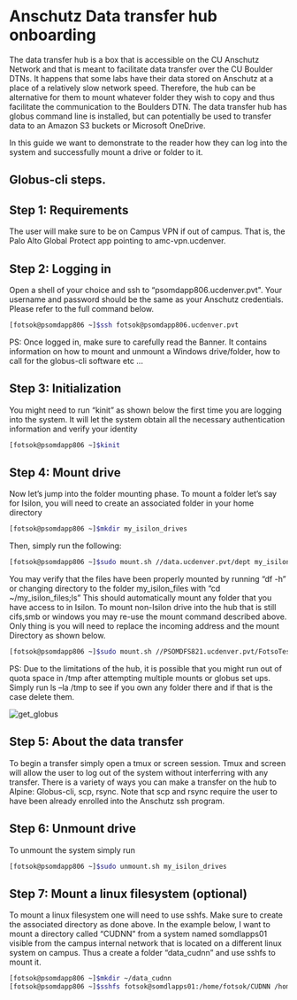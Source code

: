**Anschutz Data transfer hub onboarding**
===============================================

The data transfer hub is a box that is accessible on the CU Anschutz Network and that is meant to facilitate data transfer over the CU Boulder DTNs. 
It happens that some labs have their data stored on Anschutz at a place of a relatively slow network speed. 
Therefore, the hub can be alternative for them to mount whatever folder they wish to copy and thus facilitate the communication to the Boulders DTN. 
The data transfer hub has globus command line is installed, but can potentially be used to transfer data to an Amazon S3 buckets or Microsoft OneDrive. 

In this guide we want to demonstrate to the reader how they can log into the system and successfully mount a drive or folder to it. 

## Globus-cli steps.

## Step 1: Requirements
   The user will make sure to be on Campus VPN if out of campus. That is, the Palo Alto Global Protect app pointing to amc-vpn.ucdenver.

## Step 2: Logging in

Open a shell of your choice and ssh to “psomdapp806.ucdenver.pvt". Your username and password should be the same as your Anschutz credentials. 
Please refer to the full command below. 

```bash
[fotsok@psomdapp806 ~]$ssh fotsok@psomdapp806.ucdenver.pvt 
```

PS: Once logged in, make sure to carefully read the Banner. It contains information on how to mount and unmount a Windows drive/folder, 
how to call for the globus-cli software etc ... 

## Step 3: Initialization

You might need to run “kinit” as shown below the first time you are logging into the system. 
It will let the system obtain all the necessary authentication information and verify your identity

```bash
[fotsok@psomdapp806 ~]$kinit 
```

## Step 4: Mount drive

Now let’s jump into the folder mounting phase. To mount a folder let’s say for Isilon, you will need to create an associated folder in your home directory 

```bash
[fotsok@psomdapp806 ~]$mkdir my_isilon_drives  
```
Then, simply run the following: 

```bash
[fotsok@psomdapp806 ~]$sudo mount.sh //data.ucdenver.pvt/dept my_isilon_files  
```

You may verify that the files have been properly mounted by running “df -h” or changing directory to the folder my_isilon_files with “cd ~/my_isilon_files;ls” 
This should automatically mount any folder that you have access to in Isilon. To mount non-Isilon drive into the hub that is still cifs,smb or windows you may 
re-use the mount command described above. Only thing is you will need to replace the incoming address and the mount  Directory as shown below. 

```bash
[fotsok@psomdapp806 ~]$sudo mount.sh //PSOMDFS821.ucdenver.pvt/FotsoTesting data_hitachi
```

PS: Due to the limitations of the hub, it is possible that you might run out of quota space in /tmp after attempting multiple mounts or globus set ups. 
Simply run ls –la /tmp to see if you own any folder there and if that is the case delete them.  

![get_globus](https://github.com/kf-cuanschutz/CU-Anschutz-HPC-documentation/blob/main/Anschutz_Data-transfer-hub/Globus-cli-screenshots/23.png)



## Step 5: About the data transfer

To begin a transfer simply open a tmux or screen session. Tmux and screen will allow the user to log out of the system without interferring with any transfer. 
There is a variety of ways you can make a transfer on the hub to Alpine: Globus-cli, scp, rsync. 
Note that scp and rsync require the user to have been already enrolled into the Anschutz ssh program. 


## Step 6: Unmount drive

To unmount the system simply run  

```bash
[fotsok@psomdapp806 ~]$sudo unmount.sh my_isilon_drives 
```

## Step 7: Mount a linux filesystem (optional)

To mount a linux filesystem one will need to use sshfs. Make sure to create the associated directory as done above. 
In the example below, I want to mount a directory called “CUDNN” from a system named somdlapps01 visible from the campus internal network that is located 
on a different linux system on campus. 
Thus a create a folder “data_cudnn” and use sshfs to mount it. 

```bash
[fotsok@psomdapp806 ~]$mkdir ~/data_cudnn 
[fotsok@psomdapp806 ~]$sshfs fotsok@somdlapps01:/home/fotsok/CUDNN /home/fotsok/data_cudnn
```


 
